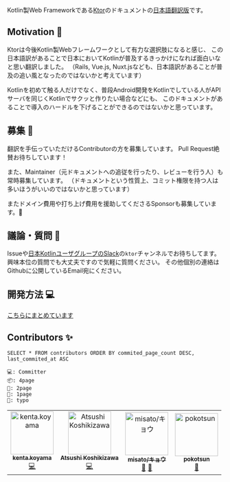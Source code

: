 Kotlin製Web Frameworkである[Ktor](https://ktor.io)のドキュメントの[日本語翻訳版](https://jp.ktor.work)です。

## Motivation 👀

Ktorは今後Kotlin製Webフレームワークとして有力な選択肢になると感じ、
この日本語訳があることで日本においてKotlinが普及するきっかけになれば面白いなと思い翻訳しました。
（Rails, Vue.js, Nuxt.jsなども、日本語訳があることが普及の追い風となったのではないかと考えています）

Kotlinを初めて触る人だけでなく、普段Android開発をKotlinでしている人がAPIサーバを同じくKotlinでサクッと作りたい場合などにも、
このドキュメントがあることで導入のハードルを下げることができるのではないかと思っています。

## 募集 📖 

翻訳を手伝っていただけるContributorの方を募集しています。
Pull Request絶賛お待ちしています！

また、Maintainer（元ドキュメントへの追従を行ったり、レビューを行う人）も常時募集しています。
（ドキュメントという性質上、コミット権限を持つ人は多いほうがいいのではないかと思っています）

またドメイン費用や打ち上げ費用を援助してくださるSponsorも募集しています。🍺

## 議論・質問 💬

Issueや[日本KotlinユーザグループのSlack](http://kotlinlang-jp.herokuapp.com/)の`ktor`チャンネルでお待ちしてます。
興味本位の質問でも大丈夫ですので気軽に質問ください。
その他個別の連絡はGithubに公開しているEmail宛にください。

## 開発方法 💻

[こちらにまとめています](HOW_TO_DEVELOP.md)

## Contributors ✨

`SELECT * FROM contributors ORDER BY commited_page_count DESC, last_commited_at ASC`

```
💻: Committer
📦: 4page
📓: 2page
📖: 1page
🐛: typo
```

<!-- ALL-CONTRIBUTORS-LIST:START - Do not remove or modify this section -->
<!-- prettier-ignore-start -->
<!-- markdownlint-disable -->
<table>
  <tr>
    <td align="center"><a href="https://github.com/doyaaaaaken"><img src="https://avatars3.githubusercontent.com/u/5428401?v=4" width="100px;" alt="kenta.koyama"/><br /><sub><b>kenta.koyama</b></sub></a><br /><a href="https://github.com/doyaaaaaken/ktor-doc-jp/commits?author=doyaaaaaken" title="Code">💻</a></td>
    <td align="center"><a href="https://github.com/lasta"><img src="https://avatars2.githubusercontent.com/u/2967161?v=4" width="100px;" alt="Atsushi Koshikizawa"/><br /><sub><b>Atsushi Koshikizawa</b></sub></a><br /><a href="https://github.com/doyaaaaaken/ktor-doc-jp/commits?author=lasta" title="Code">💻</a></td>
    <td align="center"><a href="https://github.com/kyou-today"><img src="https://avatars0.githubusercontent.com/u/43880251?v=4" width="100px;" alt="misato/キョウ"/><br /><sub><b>misato/キョウ</b></sub></a><br /><a href="#userTesting-kyou-today" title="User Testing">📓</a> <a href="https://github.com/doyaaaaaken/ktor-doc-jp/commits?author=kyou-today" title="Documentation">📖</a></td>
    <td align="center"><a href="https://github.com/pokotsun"><img src="https://avatars1.githubusercontent.com/u/22976888?v=4" width="100px;" alt="pokotsun"/><br /><sub><b>pokotsun</b></sub></a><br /><a href="https://github.com/doyaaaaaken/ktor-doc-jp/commits?author=pokotsun" title="Documentation">📖</a></td>
  </tr>
</table>

<!-- markdownlint-enable -->
<!-- prettier-ignore-end -->
<!-- ALL-CONTRIBUTORS-LIST:END -->
